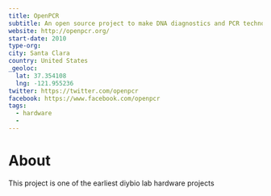 ```yaml
---
title: OpenPCR
subtitle: An open source project to make DNA diagnostics and PCR technology available at low-cost
website: http://openpcr.org/
start-date: 2010
type-org:
city: Santa Clara
country: United States
_geoloc:
  lat: 37.354108
  lng: -121.955236
twitter: https://twitter.com/openpcr
facebook: https://www.facebook.com/openpcr
tags:
  - hardware
  -
---
```


# About
This project is one of the earliest diybio lab hardware projects
